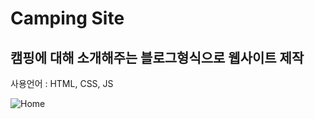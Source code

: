# Camping Site
## 캠핑에 대해 소개해주는 블로그형식으로 웹사이트 제작

사용언어 : HTML, CSS, JS

![Home](https://user-images.githubusercontent.com/51228946/177011569-2e83dff0-2af2-40d6-bbaa-d0bf2d9f5c38.png)

